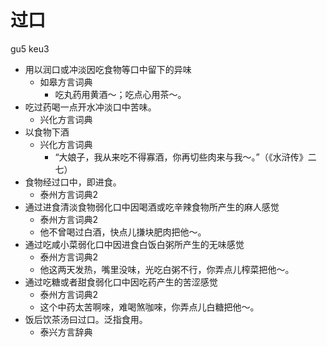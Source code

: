 # 过口
gu5 keu3
+ 用以润口或冲淡因吃食物等口中留下的异味
  * 如皋方言词典
    - 吃丸药用黄酒～；吃点心用茶～。
+ 吃过药喝一点开水冲淡口中苦味。
  * 兴化方言词典
+ 以食物下酒
  * 兴化方言词典
    - “大娘子，我从来吃不得寡酒，你再切些肉来与我～。”（《水浒传》二七）
+ 食物经过口中，即进食。
  * 泰州方言词典2
+ 通过进食清淡食物弱化口中因喝酒或吃辛辣食物所产生的麻人感觉
  * 泰州方言词典2
  - 他不曾喝过白酒，快点儿搛块肥肉把他～。
+ 通过吃咸小菜弱化口中因进食白饭白粥所产生的无味感觉
  * 泰州方言词典2
  - 他这两天发热，嘴里没味，光吃白粥不行，你弄点儿榨菜把他～。
+ 通过吃糖或者甜食弱化口中因吃药产生的苦涩感觉
  * 泰州方言词典2
  - 这个中药太苦啊唻，难喝煞咖唻，你弄点儿白糖把他～。
+ 饭后饮茶汤曰过口。泛指食用。
  * 泰兴方言辞典
